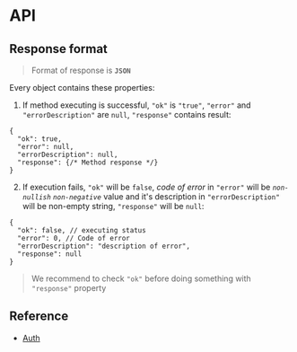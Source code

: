 # API

## Response format

> Format of response is **`JSON`**

Every object contains these properties:

1. If method executing is successful, `"ok"` is `"true"`, `"error"` and `"errorDescription"` are `null`, `"response"` contains result:
  ```jsonc
  {
    "ok": true,
    "error": null,
    "errorDescription": null,
    "response": {/* Method response */}
  }
  ```
2. If execution fails,  `"ok"` will be `false`, *code of error* in `"error"` will be *`non-nullish`* *`non-negative`* value and it's description in `"errorDescription"` will be non-empty string, `"response"` will be `null`:
```jsonc
{
  "ok": false, // executing status
  "error": 0, // Code of error
  "errorDescription": "description of error",
  "response": null
}
```

> We recommend to check `"ok"` before doing something with `"response"` property


## Reference

- [Auth](auth.md)